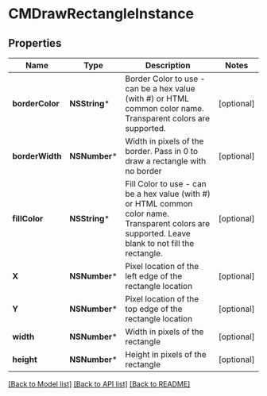 # CMDrawRectangleInstance

## Properties
Name | Type | Description | Notes
------------ | ------------- | ------------- | -------------
**borderColor** | **NSString*** | Border Color to use - can be a hex value (with #) or HTML common color name.  Transparent colors are supported. | [optional] 
**borderWidth** | **NSNumber*** | Width in pixels of the border.  Pass in 0 to draw a rectangle with no border | [optional] 
**fillColor** | **NSString*** | Fill Color to use - can be a hex value (with #) or HTML common color name.  Transparent colors are supported.  Leave blank to not fill the rectangle. | [optional] 
**X** | **NSNumber*** | Pixel location of the left edge of the rectangle location | [optional] 
**Y** | **NSNumber*** | Pixel location of the top edge of the rectangle location | [optional] 
**width** | **NSNumber*** | Width in pixels of the rectangle | [optional] 
**height** | **NSNumber*** | Height in pixels of the rectangle | [optional] 

[[Back to Model list]](../README.md#documentation-for-models) [[Back to API list]](../README.md#documentation-for-api-endpoints) [[Back to README]](../README.md)


